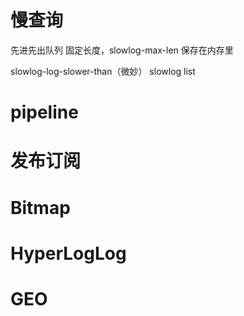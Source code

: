 # 慢查询
先进先出队列
固定长度，slowlog-max-len
保存在内存里

slowlog-log-slower-than（微妙）
slowlog list

# pipeline

# 发布订阅

# Bitmap

# HyperLogLog

# GEO